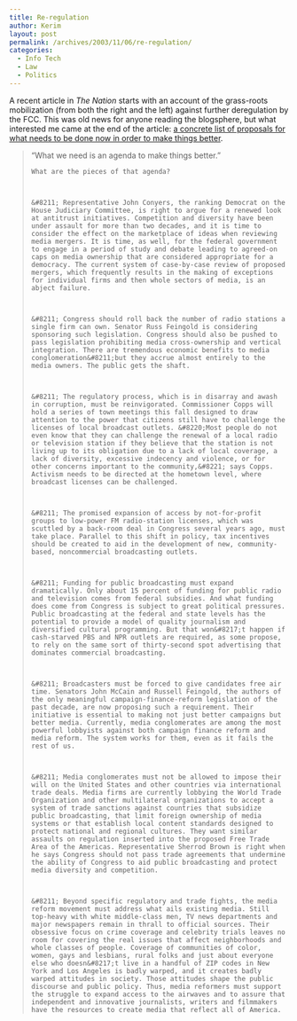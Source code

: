 ```yaml
---
title: Re-regulation
author: Kerim
layout: post
permalink: /archives/2003/11/06/re-regulation/
categories:
  - Info Tech
  - Law
  - Politics
---
```

A recent article in *The Nation* starts with an account of the grass-roots mobilization (from both the right and the left) against further deregulation by the FCC. This was old news for anyone reading the blogsphere, but what interested me came at the end of the article: <a href="http://www.thenation.com/docprint.mhtml?i=20031117&#38;s=mcchesney" onclick="_gaq.push(['_trackEvent', 'outbound-article', 'http://www.thenation.com/docprint.mhtml?i=20031117&s=mcchesney', 'a concrete list of proposals for what needs to be done now in order to make things better']);" >a concrete list of proposals for what needs to be done now in order to make things better</a>.


>   &#8220;What we need is an agenda to make things better.&#8221; 
>   
>   
>     What are the pieces of that agenda?
>   
>   
>   
>     &#8211; Representative John Conyers, the ranking Democrat on the House Judiciary Committee, is right to argue for a renewed look at antitrust initiatives. Competition and diversity have been under assault for more than two decades, and it is time to consider the effect on the marketplace of ideas when reviewing media mergers. It is time, as well, for the federal government to engage in a period of study and debate leading to agreed-on caps on media ownership that are considered appropriate for a democracy. The current system of case-by-case review of proposed mergers, which frequently results in the making of exceptions for individual firms and then whole sectors of media, is an abject failure.
>   
>   
>   
>     &#8211; Congress should roll back the number of radio stations a single firm can own. Senator Russ Feingold is considering sponsoring such legislation. Congress should also be pushed to pass legislation prohibiting media cross-ownership and vertical integration. There are tremendous economic benefits to media conglomeration&#8211;but they accrue almost entirely to the media owners. The public gets the shaft.
>   
>   
>   
>     &#8211; The regulatory process, which is in disarray and awash in corruption, must be reinvigorated. Commissioner Copps will hold a series of town meetings this fall designed to draw attention to the power that citizens still have to challenge the licenses of local broadcast outlets. &#8220;Most people do not even know that they can challenge the renewal of a local radio or television station if they believe that the station is not living up to its obligation due to a lack of local coverage, a lack of diversity, excessive indecency and violence, or for other concerns important to the community,&#8221; says Copps. Activism needs to be directed at the hometown level, where broadcast licenses can be challenged.
>   
>   
>   
>     &#8211; The promised expansion of access by not-for-profit groups to low-power FM radio-station licenses, which was scuttled by a back-room deal in Congress several years ago, must take place. Parallel to this shift in policy, tax incentives should be created to aid in the development of new, community-based, noncommercial broadcasting outlets.
>   
>   
>   
>     &#8211; Funding for public broadcasting must expand dramatically. Only about 15 percent of funding for public radio and television comes from federal subsidies. And what funding does come from Congress is subject to great political pressures. Public broadcasting at the federal and state levels has the potential to provide a model of quality journalism and diversified cultural programming. But that won&#8217;t happen if cash-starved PBS and NPR outlets are required, as some propose, to rely on the same sort of thirty-second spot advertising that dominates commercial broadcasting.
>   
>   
>   
>     &#8211; Broadcasters must be forced to give candidates free air time. Senators John McCain and Russell Feingold, the authors of the only meaningful campaign-finance-reform legislation of the past decade, are now proposing such a requirement. Their initiative is essential to making not just better campaigns but better media. Currently, media conglomerates are among the most powerful lobbyists against both campaign finance reform and media reform. The system works for them, even as it fails the rest of us.
>   
>   
>   
>     &#8211; Media conglomerates must not be allowed to impose their will on the United States and other countries via international trade deals. Media firms are currently lobbying the World Trade Organization and other multilateral organizations to accept a system of trade sanctions against countries that subsidize public broadcasting, that limit foreign ownership of media systems or that establish local content standards designed to protect national and regional cultures. They want similar assaults on regulation inserted into the proposed Free Trade Area of the Americas. Representative Sherrod Brown is right when he says Congress should not pass trade agreements that undermine the ability of Congress to aid public broadcasting and protect media diversity and competition.
>   
>   
>   
>     &#8211; Beyond specific regulatory and trade fights, the media reform movement must address what ails existing media. Still top-heavy with white middle-class men, TV news departments and major newspapers remain in thrall to official sources. Their obsessive focus on crime coverage and celebrity trials leaves no room for covering the real issues that affect neighborhoods and whole classes of people. Coverage of communities of color, women, gays and lesbians, rural folks and just about everyone else who doesn&#8217;t live in a handful of ZIP codes in New York and Los Angeles is badly warped, and it creates badly warped attitudes in society. Those attitudes shape the public discourse and public policy. Thus, media reformers must support the struggle to expand access to the airwaves and to assure that independent and innovative journalists, writers and filmmakers have the resources to create media that reflect all of America.
>   


